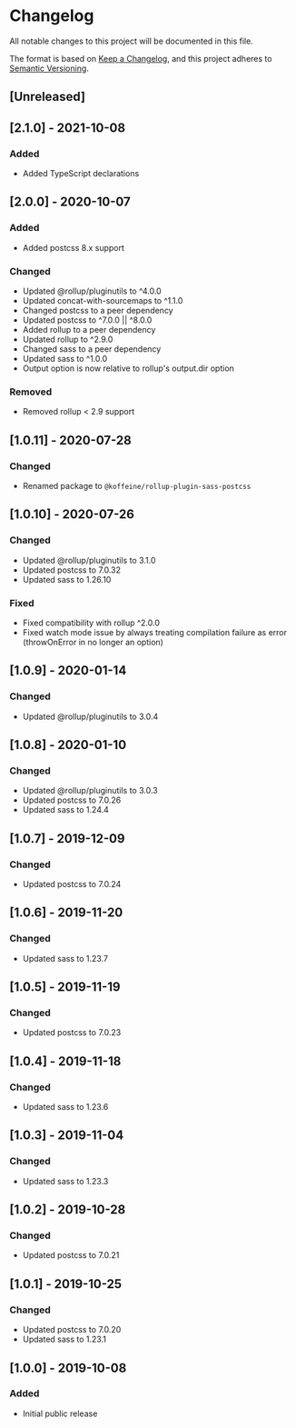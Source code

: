 # Changelog

All notable changes to this project will be documented in this file.

The format is based on [Keep a Changelog](https://keepachangelog.com/en/1.0.0/),
and this project adheres to [Semantic Versioning](https://semver.org/spec/v2.0.0.html).


## [Unreleased]


## [2.1.0] - 2021-10-08

### Added

- Added TypeScript declarations


## [2.0.0] - 2020-10-07

### Added

- Added postcss 8.x support

### Changed

- Updated @rollup/pluginutils to ^4.0.0
- Updated concat-with-sourcemaps to ^1.1.0
- Changed postcss to a peer dependency
- Updated postcss to ^7.0.0 || ^8.0.0
- Added rollup to a peer dependency
- Updated rollup to ^2.9.0
- Changed sass to a peer dependency
- Updated sass to ^1.0.0
- Output option is now relative to rollup's output.dir option

### Removed

- Removed rollup < 2.9 support


## [1.0.11] - 2020-07-28

### Changed

- Renamed package to `@koffeine/rollup-plugin-sass-postcss`


## [1.0.10] - 2020-07-26

### Changed

- Updated @rollup/pluginutils to 3.1.0
- Updated postcss to 7.0.32
- Updated sass to 1.26.10

### Fixed

- Fixed compatibility with rollup ^2.0.0
- Fixed watch mode issue by always treating compilation failure as error (throwOnError in no longer an option)


## [1.0.9] - 2020-01-14

### Changed

- Updated @rollup/pluginutils to 3.0.4


## [1.0.8] - 2020-01-10

### Changed

- Updated @rollup/pluginutils to 3.0.3
- Updated postcss to 7.0.26
- Updated sass to 1.24.4


## [1.0.7] - 2019-12-09

### Changed

- Updated postcss to 7.0.24


## [1.0.6] - 2019-11-20

### Changed

- Updated sass to 1.23.7


## [1.0.5] - 2019-11-19

### Changed

- Updated postcss to 7.0.23


## [1.0.4] - 2019-11-18

### Changed

- Updated sass to 1.23.6


## [1.0.3] - 2019-11-04

### Changed

- Updated sass to 1.23.3


## [1.0.2] - 2019-10-28

### Changed

- Updated postcss to 7.0.21

## [1.0.1] - 2019-10-25

### Changed

- Updated postcss to 7.0.20
- Updated sass to 1.23.1


## [1.0.0] - 2019-10-08

### Added

- Initial public release
